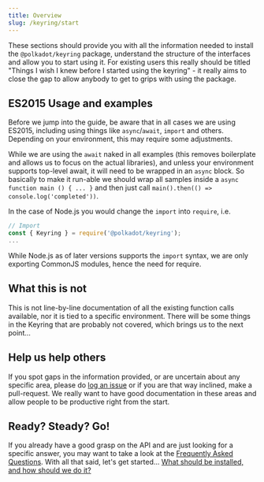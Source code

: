 ```yaml
---
title: Overview
slug: /keyring/start
---
```


These sections should provide you with all the information needed to install the `@polkadot/keyring` package, understand the structure of the interfaces and allow you to start using it. For existing users this really should be titled "Things I wish I knew before I started using the keyring" - it really aims to close the gap to allow anybody to get to grips with using the package.


## ES2015 Usage and examples

Before we jump into the guide, be aware that in all cases we are using ES2015, including using things like `async`/`await`, `import` and others. Depending on your environment, this may require some adjustments.

While we are using the `await` naked in all examples (this removes boilerplate and allows us to focus on the actual libraries), and unless your environment supports top-level await, it will need to be wrapped in an `async` block. So basically to make it run-able we should wrap all samples inside a `async function main () { ... }` and then just call `main().then(() => console.log('completed'))`.

In the case of Node.js you would change the `import` into `require`, i.e.

```js
// Import
const { Keyring } = require('@polkadot/keyring');
...
```

While Node.js as of later versions supports the `import` syntax, we are only exporting CommonJS modules, hence the need for require.


## What this is not

This is not line-by-line documentation of all the existing function calls available, nor it is tied to a specific environment. There will be some things in the Keyring that are probably not covered, which brings us to the next point...


## Help us help others

If you spot gaps in the information provided, or are uncertain about any specific area, please do [log an issue](https://github.com/polkadot-js/docs/issues) or if you are that way inclined, make a pull-request. We really want to have good documentation in these areas and allow people to be productive right from the start.


## Ready? Steady? Go!

If you already have a good grasp on the API and are just looking for a specific answer, you may want to take a look at the [Frequently Asked Questions](../FAQ.md). With all that said, let's get started... [What should be installed, and how should we do it?](install.md)
